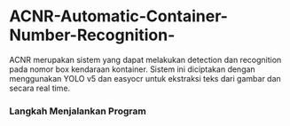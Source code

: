 # ACNR-Automatic-Container-Number-Recognition-
ACNR merupakan sistem yang dapat melakukan detection dan recognition pada nomor box kendaraan kontainer. Sistem ini diciptakan dengan menggunakan YOLO v5 dan easyocr untuk ekstraksi teks dari gambar dan secara real time. 

### Langkah Menjalankan Program
